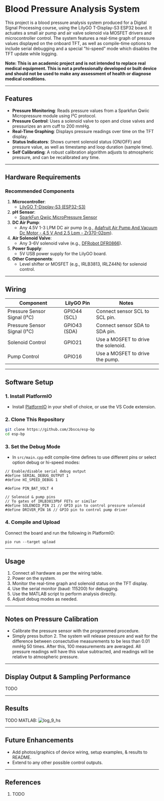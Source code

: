 
# Blood Pressure Analysis System

This project is a blood pressure analysis system produced for a Digital Signal Processing course, using the LilyGO T-Display-S3 ESP32 board. It actuates a small air pump and air valve solenoid via MOSFET drivers and microcontroller control. The system features a real-time graph of pressure values displayed on the onboard TFT, as well as compile-time options to include serial debugging and a special "hi-speed" mode which disables the TFT update while logging.

**Note: This is an academic project and is not intended to replace real medical equipment. This is not a professionally developed or built device and should not be used to make any assessment of health or diagnose medical conditions.**

---

## Features
- **Pressure Monitoring**: Reads pressure values from a Sparkfun Qwiic Micropressure module using I²C protocol.
- **Pressure Control**: Uses a solenoid valve to open and close valves and pressurizes an arm cuff to 200 mmHg.
- **Real-Time Graphing**: Displays pressure readings over time on the TFT display.
- **Status Indicators**: Shows current solenoid status (ON/OFF) and pressure value, as well as timestamp and loop duration (sample time).
- **Self Calibrating**: A robust calibration algorithm adjusts to atmospheric pressure, and can be recalibrated any time.

---

## Hardware Requirements
### Recommended Components
1. **Microcontroller**:
   - [LilyGO T-Display-S3 (ESP32-S3)](https://github.com/Xinyuan-LilyGO/T-Display-S3)
2. **pH Sensor**:
   - [SparkFun Qwiic MicroPressure Sensor](https://www.sparkfun.com/sparkfun-qwiic-micropressure-sensor.html)
3. **DC Air Pump**:
   - Any 4.5V 1-3 LPM DC air pump (e.g., [Adafruit Air Pump And Vacuum Dc Motor - 4.5 V And 2.5 Lpm - Zr370-02pm](https://www.electromaker.io/shop/product/air-pump-and-vacuum-dc-motor-45-v-and-25-lpm-zr370-02pm)).
3. **Air Solenoid Valve**:
   - Any 3-6V solenoid valve (e.g., [DFRobot DFR0866](https://www.digikey.com/en/products/detail/dfrobot/DFR0866/15283079)).
4. **Power Supply**:
   - 5V USB power supply for the LilyGO board.
5. **Other Components**:
   - Level shifter or MOSFET (e.g., IRLB3813, IRLZ44N) for solenoid control.

---

## Wiring
| Component         | LilyGO Pin      | Notes                              |
|--------------------|-----------------|------------------------------------|
| Pressure Sensor Signal (I²C)   | GPIO44 (SCL) | Connect sensor SCL to SCL pin. |
| Pressure Sensor Signal (I²C)   | GPIO43 (SDA) | Connect sensor SDA to SDA pin. |
| Solenoid Control   | GPIO21          | Use a MOSFET to drive the solenoid. |
| Pump Control   | GPIO16          | Use a MOSFET to drive the pump. |

---

## Software Setup
### 1. **Install PlatformIO**
- Install [PlatformIO](https://platformio.org/) in your shell of choice, or use the VS Code extension.

### 2. **Clone This Repository**
```bash
git clone https://github.com/Jbsco/esp-bp
cd esp-bp
```

### 3. **Set the Debug Mode**
- In `src/main.cpp` edit compile-time defines to use different pins or select option debug or hi-speed modes:
```
// Enable/disable serial debug output
#define SERIAL_DEBUG_OUTPUT 1
#define HI_SPEED_DEBUG 1

#define PIN_BAT_VOLT 4

// Solenoid & pump pins
// To gates of IRLB3813PbF FETs or similar
#define SOLENOID_PIN 21 // GPIO pin to control pressure solenoid
#define DRIVER_PIN 16 // GPIO pin to control pump driver
```


### 4. **Compile and Upload**
Connect the board and run the following in PlatformIO:
```
pio run --target upload
```

---

## Usage
1. Connect all hardware as per the wiring table.
2. Power on the system.
3. Monitor the real-time graph and solenoid status on the TFT display.
4. Use the serial monitor (baud: 115200) for debugging.
5. Use the MATLAB script to perform analysis directly.
6. Adjust debug modes as needed.

---

## Notes on Pressure Calibration
- Calibrate the pressure sensor with the programmed procedure.
- Simply press button 2. The system will release pressure and wait for the difference between consectutive measurements to be less than 0.01 mmHg 50 times. After this, 100 measurements are averaged. All pressure readings will have this value subtracted, and readings will be relative to atmospheric pressure.

---

## Display Output & Sampling Performance
TODO

---

## Results
TODO
MATLAB:
![log_9_hs](https://github.com/user-attachments/assets/7f5b74f6-9abb-4c8a-9af0-1fabcf2bfbc7)

---

## Future Enhancements
- Add photos/graphics of device wiring, setup examples, & results to README.
- Extend to any other possible control outputs.

---

## References
1. TODO
